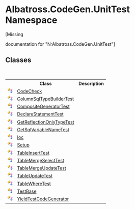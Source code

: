 # Albatross.CodeGen.UnitTest Namespace
 

\[Missing <summary> documentation for "N:Albatross.CodeGen.UnitTest"\]


## Classes
&nbsp;<table><tr><th></th><th>Class</th><th>Description</th></tr><tr><td>![Public class](media/pubclass.gif "Public class")</td><td><a href="5D413278">CodeCheck</a></td><td /></tr><tr><td>![Public class](media/pubclass.gif "Public class")</td><td><a href="CB95E74">ColumnSqlTypeBuilderTest</a></td><td /></tr><tr><td>![Public class](media/pubclass.gif "Public class")</td><td><a href="3EB7C71E">CompositeGeneratorTest</a></td><td /></tr><tr><td>![Public class](media/pubclass.gif "Public class")</td><td><a href="638DEDE4">DeclareStatementTest</a></td><td /></tr><tr><td>![Public class](media/pubclass.gif "Public class")</td><td><a href="E1BB5C91">GetReflectionOnlyTypeTest</a></td><td /></tr><tr><td>![Public class](media/pubclass.gif "Public class")</td><td><a href="CBC827A6">GetSqlVariableNameTest</a></td><td /></tr><tr><td>![Public class](media/pubclass.gif "Public class")</td><td><a href="F9B0250E">Ioc</a></td><td /></tr><tr><td>![Public class](media/pubclass.gif "Public class")</td><td><a href="F61C5A40">Setup</a></td><td /></tr><tr><td>![Public class](media/pubclass.gif "Public class")</td><td><a href="F90401EF">TableInsertTest</a></td><td /></tr><tr><td>![Public class](media/pubclass.gif "Public class")</td><td><a href="7C0E75B7">TableMergeSelectTest</a></td><td /></tr><tr><td>![Public class](media/pubclass.gif "Public class")</td><td><a href="D5221DC1">TableMergeUpdateTest</a></td><td /></tr><tr><td>![Public class](media/pubclass.gif "Public class")</td><td><a href="F6AD9427">TableUpdateTest</a></td><td /></tr><tr><td>![Public class](media/pubclass.gif "Public class")</td><td><a href="6BB43CEC">TableWhereTest</a></td><td /></tr><tr><td>![Public class](media/pubclass.gif "Public class")</td><td><a href="A103B0CD">TestBase</a></td><td /></tr><tr><td>![Public class](media/pubclass.gif "Public class")</td><td><a href="8DC687F4">YieldTestCodeGenerator</a></td><td /></tr></table>&nbsp;
